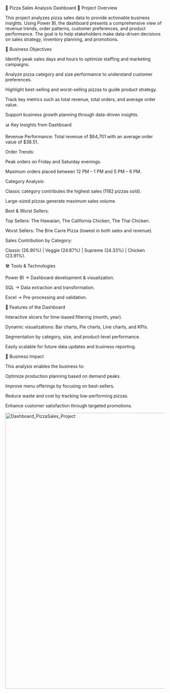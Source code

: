 🍕 Pizza Sales Analysis Dashboard
📌 Project Overview

This project analyzes pizza sales data to provide actionable business insights. Using Power BI, the dashboard presents a comprehensive view of revenue trends, 
order patterns, customer preferences, and product performance. The goal is to help stakeholders make data-driven decisions on sales strategy, inventory planning, and promotions.

🎯 Business Objectives

Identify peak sales days and hours to optimize staffing and marketing campaigns.

Analyze pizza category and size performance to understand customer preferences.

Highlight best-selling and worst-selling pizzas to guide product strategy.

Track key metrics such as total revenue, total orders, and average order value.

Support business growth planning through data-driven insights.

📊 Key Insights from Dashboard

Revenue Performance: Total revenue of $64,701 with an average order value of $38.51.

Order Trends:

Peak orders on Friday and Saturday evenings.

Maximum orders placed between 12 PM – 1 PM and 5 PM – 6 PM.

Category Analysis:

Classic category contributes the highest sales (1182 pizzas sold).

Large-sized pizzas generate maximum sales volume.

Best & Worst Sellers:

Top Sellers: The Hawaiian, The California Chicken, The Thai Chicken.

Worst Sellers: The Brie Carre Pizza (lowest in both sales and revenue).

Sales Contribution by Category:

Classic (26.90%) | Veggie (24.87%) | Supreme (24.33%) | Chicken (23.91%).

🛠️ Tools & Technologies

Power BI → Dashboard development & visualization.

SQL → Data extraction and transformation.

Excel → Pre-processing and validation.

📂 Features of the Dashboard

Interactive slicers for time-based filtering (month, year).

Dynamic visualizations: Bar charts, Pie charts, Line charts, and KPIs.

Segmentation by category, size, and product-level performance.

Easily scalable for future data updates and business reporting.

🚀 Business Impact

This analysis enables the business to:

Optimize production planning based on demand peaks.

Improve menu offerings by focusing on best-sellers.

Reduce waste and cost by tracking low-performing pizzas.

Enhance customer satisfaction through targeted promotions.

<img width="1458" height="868" alt="Dashboard_PizzaSales_Project" src="https://github.com/user-attachments/assets/ac47e33e-8e61-458b-b73f-ebea19bcae1f" />
